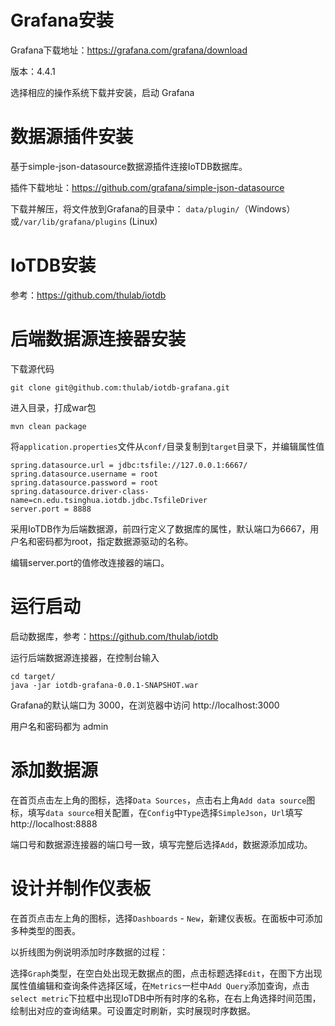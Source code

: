# Grafana安装
Grafana下载地址：https://grafana.com/grafana/download

版本：4.4.1

选择相应的操作系统下载并安装，启动 Grafana

# 数据源插件安装
基于simple-json-datasource数据源插件连接IoTDB数据库。

插件下载地址：https://github.com/grafana/simple-json-datasource

下载并解压，将文件放到Grafana的目录中：
`data/plugin/`（Windows）或`/var/lib/grafana/plugins` (Linux)

# IoTDB安装
参考：https://github.com/thulab/iotdb

# 后端数据源连接器安装
下载源代码
```
git clone git@github.com:thulab/iotdb-grafana.git
```
进入目录，打成war包
```
mvn clean package
```
将`application.properties`文件从`conf/`目录复制到`target`目录下，并编辑属性值
```
spring.datasource.url = jdbc:tsfile://127.0.0.1:6667/
spring.datasource.username = root
spring.datasource.password = root
spring.datasource.driver-class-name=cn.edu.tsinghua.iotdb.jdbc.TsfileDriver
server.port = 8888
```

采用IoTDB作为后端数据源，前四行定义了数据库的属性，默认端口为6667，用户名和密码都为root，指定数据源驱动的名称。

编辑server.port的值修改连接器的端口。

# 运行启动

启动数据库，参考：https://github.com/thulab/iotdb

运行后端数据源连接器，在控制台输入
```$xslt
cd target/
java -jar iotdb-grafana-0.0.1-SNAPSHOT.war
```
Grafana的默认端口为 3000，在浏览器中访问 http://localhost:3000

用户名和密码都为 admin

# 添加数据源
在首页点击左上角的图标，选择`Data Sources`，点击右上角`Add data source`图标，填写`data source`相关配置，在`Config`中`Type`选择`SimpleJson`，`Url`填写http://localhost:8888

端口号和数据源连接器的端口号一致，填写完整后选择`Add`，数据源添加成功。

# 设计并制作仪表板
在首页点击左上角的图标，选择`Dashboards` - `New`，新建仪表板。在面板中可添加多种类型的图表。

以折线图为例说明添加时序数据的过程：

选择`Graph`类型，在空白处出现无数据点的图，点击标题选择`Edit`，在图下方出现属性值编辑和查询条件选择区域，在`Metrics`一栏中`Add Query`添加查询，点击`select metric`下拉框中出现IoTDB中所有时序的名称，在右上角选择时间范围，绘制出对应的查询结果。可设置定时刷新，实时展现时序数据。

